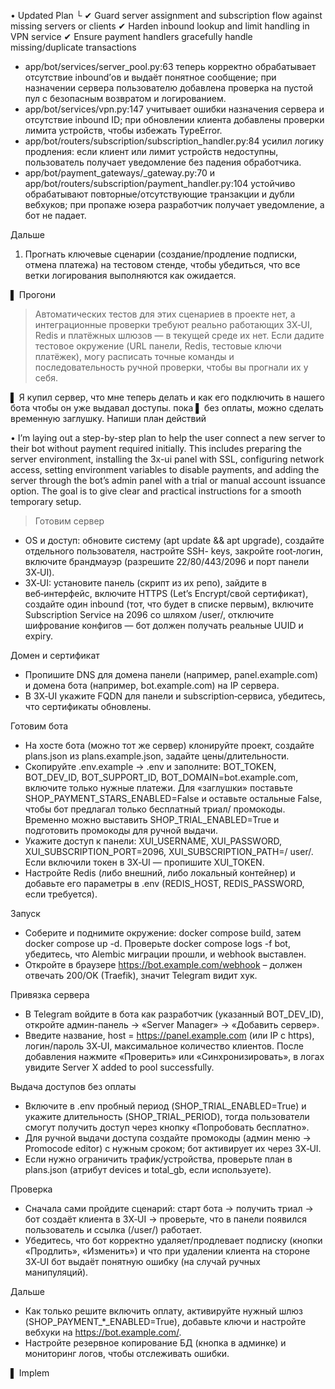 • Updated Plan
  └ ✔ Guard server assignment and subscription flow against missing servers or clients
    ✔ Harden inbound lookup and limit handling in VPN service
    ✔ Ensure payment handlers gracefully handle missing/duplicate transactions

  - app/bot/services/server_pool.py:63 теперь корректно обрабатывает отсутствие inbound’ов и выдаёт понятное
  сообщение; при назначении сервера пользователю добавлена проверка на пустой пул с безопасным возвратом и
  логированием.
  - app/bot/services/vpn.py:147 учитывает ошибки назначения сервера и отсутствие inbound ID; при обновлении
  клиента добавлены проверки лимита устройств, чтобы избежать TypeError.
  - app/bot/routers/subscription/subscription_handler.py:84 усилил логику продления: если клиент или лимит
  устройств недоступны, пользователь получает уведомление без падения обработчика.
  - app/bot/payment_gateways/_gateway.py:70 и app/bot/routers/subscription/payment_handler.py:104 устойчиво
  обрабатывают повторные/отсутствующие транзакции и дубли вебхуков; при пропаже юзера разработчик получает
  уведомление, а бот не падает.

  Дальше

  1. Прогнать ключевые сценарии (создание/продление подписки, отмена платежа) на тестовом стенде, чтобы
  убедиться, что все ветки логирования выполняются как ожидается.

▌ Прогони

> Автоматических тестов для этих сценариев в проекте нет, а интеграционные проверки требуют реально работающих
  3X‑UI, Redis и платёжных шлюзов — в текущей среде их нет. Если дадите тестовое окружение (URL панели, Redis,
  тестовые ключи платёжек), могу расписать точные команды и последовательность ручной проверки, чтобы вы
  прогнали их у себя.

▌ Я купил сервер, что мне теперь делать и как его подключить в нашего бота чтобы он уже выдавал доступы. пока
▌ без оплаты, можно сделать временную заглушку. Напиши план действий

• I’m laying out a step-by-step plan to help the user connect a new server to their bot without payment
  required initially. This includes preparing the server environment, installing the 3x-ui panel with SSL,
  configuring network access, setting environment variables to disable payments, and adding the server through
  the bot’s admin panel with a trial or manual account issuance option. The goal is to give clear and practical
  instructions for a smooth temporary setup.

> Готовим сервер

  - OS и доступ: обновите систему (apt update && apt upgrade), создайте отдельного пользователя, настройте SSH-
  keys, закройте root‑логин, включите брандмауэр (разрешите 22/80/443/2096 и порт панели 3X‑UI).
  - 3X‑UI: установите панель (скрипт из их репо), зайдите в веб‑интерфейс, включите HTTPS (Let’s Encrypt/свой
  сертификат), создайте один inbound (тот, что будет в списке первым), включите Subscription Service на 2096 со
  шляхом /user/, отключите шифрование конфигов — бот должен получать реальные UUID и expiry.

  Домен и сертификат

  - Пропишите DNS для домена панели (например, panel.example.com) и домена бота (например, bot.example.com) на
  IP сервера.
  - В 3X‑UI укажите FQDN для панели и subscription‑сервиса, убедитесь, что сертификаты обновлены.

  Готовим бота

  - На хосте бота (можно тот же сервер) клонируйте проект, создайте plans.json из plans.example.json, задайте
  цены/длительности.
  - Скопируйте .env.example → .env и заполните: BOT_TOKEN, BOT_DEV_ID, BOT_SUPPORT_ID,
  BOT_DOMAIN=bot.example.com, включите только нужные платежи. Для «заглушки» поставьте
  SHOP_PAYMENT_STARS_ENABLED=False и оставьте остальные False, чтобы бот предлагал только бесплатный триал/
  промокоды. Временно можно выставить SHOP_TRIAL_ENABLED=True и подготовить промокоды для ручной выдачи.
  - Укажите доступ к панели: XUI_USERNAME, XUI_PASSWORD, XUI_SUBSCRIPTION_PORT=2096, XUI_SUBSCRIPTION_PATH=/
  user/. Если включили токен в 3X‑UI — пропишите XUI_TOKEN.
  - Настройте Redis (либо внешний, либо локальный контейнер) и добавьте его параметры в .env (REDIS_HOST,
  REDIS_PASSWORD, если требуется).

  Запуск

  - Соберите и поднимите окружение: docker compose build, затем docker compose up -d. Проверьте docker compose
  logs -f bot, убедитесь, что Alembic миграции прошли, и webhook выставлен.
  - Oткройте в браузере https://bot.example.com/webhook – должен отвечать 200/OK (Traefik), значит Telegram
  видит хук.

  Привязка сервера

  - В Telegram войдите в бота как разработчик (указанный BOT_DEV_ID), откройте админ-панель → «Server Manager» →
  «Добавить сервер».
  - Введите название, host = https://panel.example.com (или IP с https), логин/пароль 3X‑UI, максимальное
  количество клиентов. После добавления нажмите «Проверить» или «Синхронизировать», в логах увидите Server X
  added to pool successfully.

  Выдача доступов без оплаты

  - Включите в .env пробный период (SHOP_TRIAL_ENABLED=True) и укажите длительность (SHOP_TRIAL_PERIOD), тогда
  пользователи смогут получить доступ через кнопку «Попробовать бесплатно».
  - Для ручной выдачи доступа создайте промокоды (админ меню → Promocode editor) с нужным сроком; бот активирует
  их через 3X‑UI.
  - Если нужно ограничить трафик/устройства, проверьте план в plans.json (атрибут devices и total_gb, если
  используете).

  Проверка

  - Сначала сами пройдите сценарий: старт бота → получить триал → бот создаёт клиента в 3X‑UI → проверьте, что в
  панели появился пользователь и ссылка (/user/<uuid>) работает.
  - Убедитесь, что бот корректно удаляет/продлевает подписку (кнопки «Продлить», «Изменить») и что при удалении
  клиента на стороне 3X‑UI бот выдаёт понятную ошибку (на случай ручных манипуляций).

  Дальше

  - Как только решите включить оплату, активируйте нужный шлюз (SHOP_PAYMENT_*_ENABLED=True), добавьте ключи и
  настройте вебхуки на https://bot.example.com/<gateway>.
  - Настройте резервное копирование БД (кнопка в админке) и мониторинг логов, чтобы отслеживать ошибки.

▌ Implem